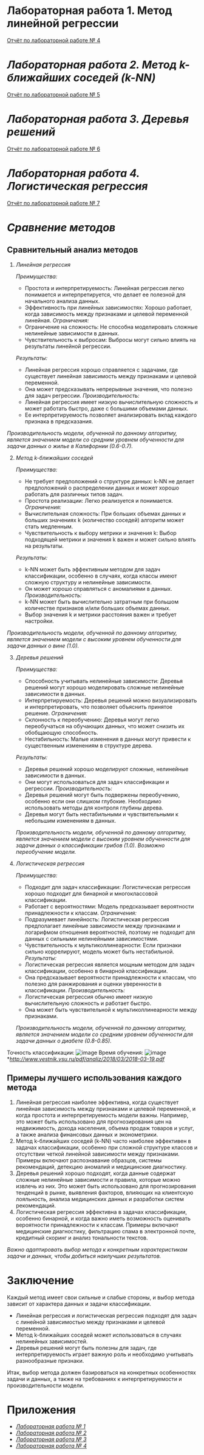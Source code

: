 # Лабораторная работа 1. Метод линейной регрессии
[Отчёт по лабораторной работе № 4](https://github.com/ITSamantha/artificial_intelligence_systems/blob/main/module2/lab4/report_readme.md)

# *Лабораторная работа 2. Метод k-ближайших соседей (k-NN)*
[Отчёт по лабораторной работе № 5](https://github.com/ITSamantha/artificial_intelligence_systems/blob/main/module2/lab5/report_readme.md)

# *Лабораторная работа 3. Деревья решений*
[Отчёт по лабораторной работе № 6](https://github.com/ITSamantha/artificial_intelligence_systems/blob/main/module2/lab6/report_readme.md)

# *Лабораторная работа 4. Логистическая регрессия*
[Отчёт по лабораторной работе № 7](https://github.com/ITSamantha/artificial_intelligence_systems/blob/main/module2/lab7/report_readme.md)

# *Сравнение методов*
## Сравнительный анализ методов
1. *Линейная регрессия*

   _Преимущества:_
      - Простота и интерпретируемость: Линейная регрессия легко понимается и интерпретируется, что делает ее полезной для начального анализа данных.
      - Эффективность при линейных зависимостях: Хорошо работает, когда зависимость между признаками и целевой переменной линейная.
   _Ограничения:_
      - Ограничение на сложность: Не способна моделировать сложные нелинейные зависимости в данных.
      - Чувствительность к выбросам: Выбросы могут сильно влиять на результаты линейной регрессии.
  
   _Результаты:_
      - Линейная регрессия хорошо справляется с задачами, где существует линейная зависимость между признаками и целевой переменной.
      - Она может предсказывать непрерывные значения, что полезно для задач регрессии.
  _Производительность:_
      - Линейная регрессия имеет низкую вычислительную сложность и может работать быстро, даже с большими объемами данных.
      - Ее интерпретируемость позволяет анализировать вклад каждого признака в предсказания.
        
  *Производительность модели, обученной по данному алгоритму, является значением модели со средним уровнем обученности для задачи данных о жилье в Калифорнии (0.6-0.7).*

2. *Метод k-ближайших соседей*

    _Преимущества:_
      - Не требует предположений о структуре данных: k-NN не делает предположений о распределении данных и может хорошо работать для различных типов задач.
      - Простота реализации: Легко реализуется и понимается.
   _Ограничения:_
      - Вычислительная сложность: При больших объемах данных и больших значениях k (количество соседей) алгоритм может стать медленным.
      - Чувствительность к выбору метрики и значения k: Выбор подходящей метрики и значения k важен и может сильно влиять на результаты.
  
   _Результаты:_
      - k-NN может быть эффективным методом для задач классификации, особенно в случаях, когда классы имеют сложную структуру и нелинейные зависимости.
      - Он может хорошо справляться с аномалиями в данных.
  _Производительность:_
      - k-NN может быть вычислительно затратным при большом количестве признаков и/или больших объемах данных.
      - Выбор значения k и метрики расстояния важен и требует настройки.

*Производительность модели, обученной по данному алгоритму, является значением модели с высоким уровнем обученности для задачи данных о вине (1.0).*
  
3. *Деревья решений*

   _Преимущества:_
      - Способность учитывать нелинейные зависимости: Деревья решений могут хорошо моделировать сложные нелинейные зависимости в данных.
      - Интерпретируемость: Деревья решений можно визуализировать и интерпретировать, что позволяет объяснить принятое решение.
   _Ограничения:_
      - Склонность к переобучению: Деревья могут легко переобучаться на обучающих данных, что может снизить их обобщающую способность.
      - Нестабильность: Малые изменения в данных могут привести к существенным изменениям в структуре дерева.
   
   _Результаты:_
      - Деревья решений хорошо моделируют сложные, нелинейные зависимости в данных.
      - Они могут использоваться для задач классификации и регрессии.
   _Производительность:_
      - Деревья решений могут быть подвержены переобучению, особенно если они слишком глубокие. Необходимо использовать методы для контроля глубины дерева.
      - Деревья могут быть нестабильными и чувствительными к небольшим изменениям в данных.
        
   *Производительность модели, обученной по данному алгоритму, является значением модели с высоким уровнем обученности для задачи данных о классификации грибов (1.0). Возможно переобучение модели.*
        
5. *Логистическая регрессия*

   _Преимущества:_
      - Подходит для задач классификации: Логистическая регрессия хорошо подходит для бинарной и многоклассовой классификации.
      - Работает с вероятностями: Модель предсказывает вероятности принадлежности к классам.
    _Ограничения:_
      - Подразумевает линейность: Логистическая регрессия предполагает линейные зависимости между признаками и логарифмом отношения вероятностей, поэтому не подходит для данных с сильными нелинейными зависимостями.
      - Чувствительность к мультиколлинеарности: Если признаки сильно коррелируют, модель может быть нестабильной.
   _Результаты:_
      - Логистическая регрессия является мощным методом для задач классификации, особенно в бинарной классификации.
      - Она предсказывает вероятности принадлежности к классам, что полезно для ранжирования и оценки уверенности в классификации.
  _Производительность:_
      - Логистическая регрессия обычно имеет низкую вычислительную сложность и работает быстро.
      - Она может быть чувствительной к мультиколлинеарности между признаками.

   *Производительность модели, обученной по данному алгоритму, является значением модели со средним уровнем обученности для задачи данных о диабете (0.8-0.85).*

Точность классификации:
![image](https://github.com/ITSamantha/artificial_intelligence_systems/assets/100091168/a509b425-e591-401f-92fa-74e74a5b31cd)
Время обучения:
![image](https://github.com/ITSamantha/artificial_intelligence_systems/assets/100091168/187fefdc-e693-484d-8fd1-638f72b402db)
*_http://www.vestnik.vsu.ru/pdf/analiz/2018/03/2018-03-19.pdf_

## Примеры лучшего использования каждого метода
1. Линейная регрессия наиболее эффективна, когда существует линейная зависимость между признаками и целевой переменной, и когда простота и интерпретируемость модели важны. Например, это может быть использовано для прогнозирования цен на недвижимость, дохода населения, объема продаж товаров и услуг, а также анализа финансовых данных и эконометрики.
2. Метод k-ближайших соседей (k-NN) часто наиболее эффективен в задачах классификации, особенно при сложной структуре классов и отсутствии четкой линейной зависимости между признаками. Примеры включают распознавание образцов, системы рекомендаций, детекцию аномалий и медицинские диагностику.
3. Деревья решений хорошо подходят, когда данные содержат сложные нелинейные зависимости и правила, которые можно извлечь из них. Это может быть использовано для прогнозирования тенденций в рынке, выявления факторов, влияющих на клиентскую лояльность, анализа медицинских данных и разработки систем рекомендаций.
4. Логистическая регрессия эффективна в задачах классификации, особенно бинарной, и когда важно иметь возможность оценивать вероятности принадлежности к классам. Примеры включают медицинские диагностику, фильтрацию спама в электронной почте, кредитный скоринг и анализ тональности текстов.

*Важно адаптировать выбор метода к конкретным характеристикам задачи и данных, чтобы добиться наилучших результатов.*

# Заключение
Каждый метод имеет свои сильные и слабые стороны, и выбор метода зависит от характера данных и задачи классификации.
- Линейная регрессия и логистическая регрессия подходят для задач с линейной зависимостью между признаками и целевой переменной.
- Метод k-ближайших соседей может использоваться в случаях нелинейных зависимостей.
- Деревья решений могут быть полезны для задач, где интерпретируемость играет важную роль и необходимо учитывать разнообразные признаки.

Итак, выбор метода должен базироваться на конкретных особенностях задачи и данных, а также на требованиях к интерпретируемости и производительности модели.

# Приложения 

- *[Лабораторная работа № 1](https://github.com/ITSamantha/artificial_intelligence_systems/tree/main/module2/lab4)*
- *[Лабораторная работа № 2](https://github.com/ITSamantha/artificial_intelligence_systems/tree/main/module2/lab5)*
- *[Лабораторная работа № 3](https://github.com/ITSamantha/artificial_intelligence_systems/tree/main/module2/lab6)*
- *[Лабораторная работа № 4](https://github.com/ITSamantha/artificial_intelligence_systems/tree/main/module2/lab7)*

